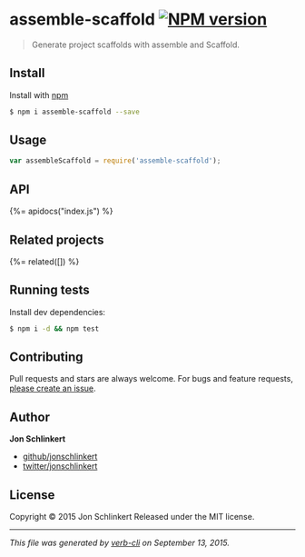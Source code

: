 # assemble-scaffold [![NPM version](https://badge.fury.io/js/assemble-scaffold.svg)](http://badge.fury.io/js/assemble-scaffold)

> Generate project scaffolds with assemble and Scaffold.

## Install

Install with [npm](https://www.npmjs.com/)

```sh
$ npm i assemble-scaffold --save
```

## Usage

```js
var assembleScaffold = require('assemble-scaffold');
```

## API

<!-- add a path or glob pattern for files with code comments to use for docs  -->
{%= apidocs("index.js") %}

## Related projects

<!-- add an array of related projects, then un-escape the helper -->
{%= related([]) %}

## Running tests

Install dev dependencies:

```sh
$ npm i -d && npm test
```

## Contributing

Pull requests and stars are always welcome. For bugs and feature requests, [please create an issue](https://github.com/jonschlinkert/assemble-scaffold/issues/new).

## Author

**Jon Schlinkert**

+ [github/jonschlinkert](https://github.com/jonschlinkert)
+ [twitter/jonschlinkert](http://twitter.com/jonschlinkert)

## License

Copyright © 2015 Jon Schlinkert
Released under the MIT license.

***

_This file was generated by [verb-cli](https://github.com/assemble/verb-cli) on September 13, 2015._

